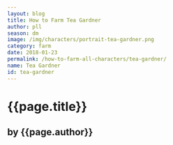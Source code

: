 ```yaml
---
layout: blog
title: How to Farm Tea Gardner
author: pll
season: dm
image: /img/characters/portrait-tea-gardner.png
category: farm
date: 2018-01-23
permalink: /how-to-farm-all-characters/tea-gardner/
name: Tea Gardner
id: tea-gardner
---
```


# {{page.title}}
## by {{page.author}}